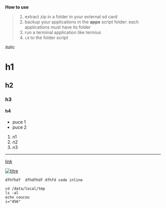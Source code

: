 **How to use**
>1. extract zip in a folder in your external sd card
>1. backup your applications in the **apps** script folder: each applications must have its folder
>2. run a terminal application like termius
>3. `cd` to the folder script

*italic*
# h1
## h2
### h3
#### h4

- puce 1
- puce 2

1. n1
1. n2
1. n3

------------

[link](http:///www.google.fr "link")

[![titre](https://www.pngall.com/wp-content/uploads/2016/04/Free.png "titre")](https://www.pngall.com/wp-content/uploads/2016/04/Free.png "titre")

`dfhfhdf 
dfhdfhdf
dfhfd code inline`

```shell
cd /data/local/tmp
ls -al
echo coucou
i="456"
```

